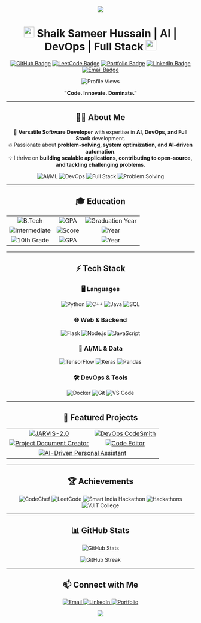 <div align="center">
  <img src="https://readme-typing-svg.herokuapp.com/?lines=Welcome+to+Shaik+Sameer+Hussain's+Profile!;AI+|+DevOps+|+Full+Stack+Developer;Innovator+and+Problem+Solver&center=true&width=600&height=45">

</div>

<h1 align="center">
  <img src="https://media.giphy.com/media/hvRJCLFzcasrR4ia7z/giphy.gif" width="28">
  Shaik Sameer Hussain | AI | DevOps | Full Stack
  <img src="https://media.giphy.com/media/hvRJCLFzcasrR4ia7z/giphy.gif" width="28">
</h1>

<p align="center">
  <a href="https://github.com/Sameerq7"><img src="https://img.shields.io/github/followers/Sameerq7?label=Followers&style=social" alt="GitHub Badge"></a>
  <a href="https://leetcode.com/Sameerq7"><img src="https://img.shields.io/badge/LeetCode-1500%2B-orange?style=flat-square&logo=LeetCode" alt="LeetCode Badge"></a>
  <a href="https://shaiksameerhussain.vercel.app"><img src="https://img.shields.io/badge/Portfolio-Live-success?style=flat-square&logo=Vercel" alt="Portfolio Badge"></a>
  <a href="https://www.linkedin.com/in/shaik-sameer-hussain-b88323250/"><img src="https://img.shields.io/badge/LinkedIn-Connect-blue?style=flat-square&logo=Linkedin" alt="LinkedIn Badge"></a>
  <a href="mailto:shaiksameerhussain2104@gmail.com"><img src="https://img.shields.io/badge/Email-Contact-red?style=flat-square&logo=Gmail" alt="Email Badge"></a>
</p>

<p align="center">
  <img src="https://komarev.com/ghpvc/?username=Sameerq7&label=Profile%20Views&color=0e75b6&style=flat-square" alt="Profile Views">
</p>

<p align="center">
  <b>"Code. Innovate. Dominate."</b>
</p>

<hr>

<h2 align="center">👨‍💻 About Me</h2>

<p align="center">
  🚀 <b>Versatile Software Developer</b> with expertise in <b>AI, DevOps, and Full Stack</b> development.<br>
  🔥 Passionate about <b>problem-solving, system optimization, and AI-driven automation</b>.<br>
  💡 I thrive on <b>building scalable applications, contributing to open-source, and tackling challenging problems</b>.
</p>

<p align="center">
  <img src="https://img.shields.io/badge/AI%2FML-Expert-blue?style=for-the-badge" alt="AI/ML">
  <img src="https://img.shields.io/badge/DevOps-Enthusiast-orange?style=for-the-badge" alt="DevOps">
  <img src="https://img.shields.io/badge/Full%20Stack-Developer-green?style=for-the-badge" alt="Full Stack">
  <img src="https://img.shields.io/badge/Problem%20Solving-Master-red?style=for-the-badge" alt="Problem Solving">
</p>

<hr>

<h2 align="center">🎓 Education</h2>

<table align="center">
  <tr>
    <td align="center"><img src="https://img.shields.io/badge/CMR%20Technical%20Campus-B.Tech%20CSE-blue?style=for-the-badge" alt="B.Tech"></td>
    <td align="center"><img src="https://img.shields.io/badge/GPA-9.4%2F10-success?style=for-the-badge" alt="GPA"></td>
    <td align="center"><img src="https://img.shields.io/badge/Graduation-2026-yellow?style=for-the-badge" alt="Graduation Year"></td>
  </tr>
  <tr>
    <td align="center"><img src="https://img.shields.io/badge/Intermediate-MPC-blue?style=for-the-badge" alt="Intermediate"></td>
    <td align="center"><img src="https://img.shields.io/badge/Score-97.7%2F100-success?style=for-the-badge" alt="Score"></td>
    <td align="center"><img src="https://img.shields.io/badge/Year-2022-yellow?style=for-the-badge" alt="Year"></td>
  </tr>
  <tr>
    <td align="center"><img src="https://img.shields.io/badge/10th%20Grade-SSC-blue?style=for-the-badge" alt="10th Grade"></td>
    <td align="center"><img src="https://img.shields.io/badge/GPA-9.8%2F10-success?style=for-the-badge" alt="GPA"></td>
    <td align="center"><img src="https://img.shields.io/badge/Year-2020-yellow?style=for-the-badge" alt="Year"></td>
  </tr>
</table>

<hr>

<h2 align="center">⚡ Tech Stack</h2>

<h3 align="center">🖥️ Languages</h3>
<p align="center">
  <img src="https://img.shields.io/badge/Python-3776AB?style=for-the-badge&logo=python&logoColor=white" alt="Python">
  <img src="https://img.shields.io/badge/C++-00599C?style=for-the-badge&logo=c%2B%2B&logoColor=white" alt="C++">
  <img src="https://img.shields.io/badge/Java-ED8B00?style=for-the-badge&logo=java&logoColor=white" alt="Java">
  <img src="https://img.shields.io/badge/SQL-4479A1?style=for-the-badge&logo=postgresql&logoColor=white" alt="SQL">
</p>

<h3 align="center">🌐 Web & Backend</h3>
<p align="center">
  <img src="https://img.shields.io/badge/Flask-000000?style=for-the-badge&logo=flask&logoColor=white" alt="Flask">
  <img src="https://img.shields.io/badge/Node.js-43853D?style=for-the-badge&logo=node.js&logoColor=white" alt="Node.js">
  <img src="https://img.shields.io/badge/JavaScript-F7DF1E?style=for-the-badge&logo=javascript&logoColor=black" alt="JavaScript">
</p>

<h3 align="center">🤖 AI/ML & Data</h3>
<p align="center">
  <img src="https://img.shields.io/badge/TensorFlow-FF6F00?style=for-the-badge&logo=tensorflow&logoColor=white" alt="TensorFlow">
  <img src="https://img.shields.io/badge/Keras-D00000?style=for-the-badge&logo=keras&logoColor=white" alt="Keras">
  <img src="https://img.shields.io/badge/Pandas-150458?style=for-the-badge&logo=pandas&logoColor=white" alt="Pandas">
</p>

<h3 align="center">🛠 DevOps & Tools</h3>
<p align="center">
  <img src="https://img.shields.io/badge/Docker-2496ED?style=for-the-badge&logo=docker&logoColor=white" alt="Docker">
  <img src="https://img.shields.io/badge/Git-F05032?style=for-the-badge&logo=git&logoColor=white" alt="Git">
  <img src="https://img.shields.io/badge/VS_Code-007ACC?style=for-the-badge&logo=visual-studio-code&logoColor=white" alt="VS Code">
</p>

<hr>

<h2 align="center">🚀 Featured Projects</h2>

<table align="center">
  <tr>
    <td align="center">
      <a href="https://github.com/Sameerq7/JARVIS-2.0">
        <img src="https://github-readme-stats.vercel.app/api/pin/?username=Sameerq7&repo=JARVIS-2.0&theme=radical" alt="JARVIS-2.0">
      </a>
    </td>
    <td align="center">
      <a href="https://github.com/Sameerq7/DevOpsCodeSmith-with-MultiLingual-Support">
        <img src="https://github-readme-stats.vercel.app/api/pin/?username=Sameerq7&repo=DevOpsCodeSmith-with-MultiLingual-Support&theme=radical" alt="DevOps CodeSmith">
      </a>
    </td>
  </tr>
  <tr>
    <td align="center">
      <a href="https://github.com/Sameerq7/Project-Document-Creator">
        <img src="https://github-readme-stats.vercel.app/api/pin/?username=Sameerq7&repo=Project-Document-Creator&theme=radical" alt="Project Document Creator">
      </a>
    </td>
    <td align="center">
      <a href="https://github.com/Sameerq7/Code-Editor">
        <img src="https://github-readme-stats.vercel.app/api/pin/?username=Sameerq7&repo=Code-Editor&theme=radical" alt="Code Editor">
      </a>
    </td>
  </tr>
  <tr>
    <td align="center" colspan="2">
      <a href="https://github.com/Sameerq7/AI-Driven-Comprehensive-Personal-Assistance-and-Development">
        <img src="https://github-readme-stats.vercel.app/api/pin/?username=Sameerq7&repo=AI-Driven-Comprehensive-Personal-Assistance-and-Development&theme=radical" alt="AI-Driven Personal Assistant">
      </a>
    </td>
  </tr>
</table>

<hr>

<h2 align="center">🏆 Achievements</h2>

<p align="center">
  <img src="https://img.shields.io/badge/CodeChef-2%20Star%20Coder-orange?style=for-the-badge&logo=codechef" alt="CodeChef">
  <img src="https://img.shields.io/badge/LeetCode-1500%2B%20Rating-yellow?style=for-the-badge&logo=leetcode" alt="LeetCode">
  <img src="https://img.shields.io/badge/Smart%20India%20Hackathon-College%20Level%20Winner-blue?style=for-the-badge" alt="Smart India Hackathon">
  <img src="https://img.shields.io/badge/Hackathons-Multiple%20Finalist-green?style=for-the-badge" alt="Hackathons">
  <img src="https://img.shields.io/badge/VJIT%20College-Idea%20Submission%202nd%20Prize-red?style=for-the-badge" alt="VJIT College">
</p>

<hr>

<h2 align="center">📊 GitHub Stats</h2>

<p align="center">
  <img src="https://github-readme-stats.vercel.app/api?username=Sameerq7&show_icons=true&theme=radical" alt="GitHub Stats">
</p>

<p align="center">
  <img src="https://github-readme-streak-stats.herokuapp.com/?user=Sameerq7&theme=radical" alt="GitHub Streak">
</p>

<hr>

<h2 align="center">📫 Connect with Me</h2>

<p align="center">
  <a href="mailto:shaiksameerhussain2104@gmail.com">
    <img src="https://img.shields.io/badge/Email-Contact-red?style=for-the-badge&logo=gmail" alt="Email">
  </a>
  <a href="https://www.linkedin.com/in/shaik-sameer-hussain-b88323250/">
    <img src="https://img.shields.io/badge/LinkedIn-Connect-blue?style=for-the-badge&logo=linkedin" alt="LinkedIn">
  </a>
  <a href="https://shaiksameerhussain.vercel.app">
    <img src="https://img.shields.io/badge/Portfolio-Visit-success?style=for-the-badge&logo=vercel" alt="Portfolio">
  </a>
</p>

<div align="center">
  <img src="https://readme-typing-svg.herokuapp.com/?lines=Thanks+for+visiting!;Let's+build+something+amazing+together!&center=true&width=600&height=45">
</div>
